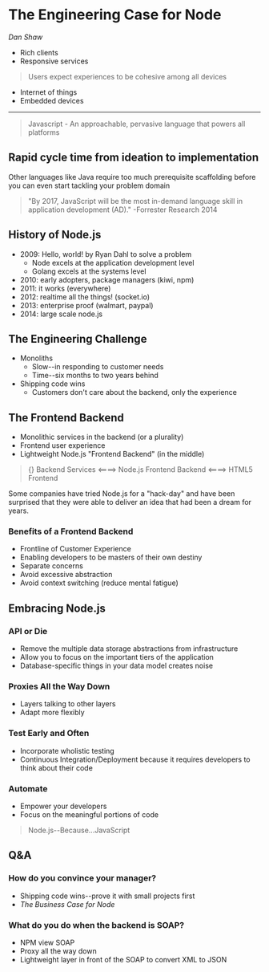 # The Engineering Case for Node
*Dan Shaw*

- Rich clients
- Responsive services

> Users expect experiences to be cohesive among all devices

- Internet of things
- Embedded devices

---

> Javascript - An approachable, pervasive language that powers all platforms

## Rapid cycle time from ideation to implementation

Other languages like Java require too much prerequisite scaffolding before you can even start tackling your problem domain

> "By 2017, JavaScript will be the most in-demand language skill in application development (AD)." -Forrester Research 2014

## History of Node.js

- 2009: Hello, world! by Ryan Dahl to solve a problem
  - Node excels at the application development level
  - Golang excels at the systems level
- 2010: early adopters, package managers (kiwi, npm)
- 2011: it works (everywhere)
- 2012: realtime all the things! (socket.io)
- 2013: enterprise proof (walmart, paypal)
- 2014: large scale node.js

## The Engineering Challenge

- Monoliths
  - Slow--in responding to customer needs
  - Time--six months to two years behind
- Shipping code wins
  - Customers don't care about the backend, only the experience

## The Frontend Backend

- Monolithic services in the backend (or a plurality)
- Frontend user experience
- Lightweight Node.js "Frontend Backend" (in the middle)

> {} Backend Services <====> Node.js Frontend Backend <====> HTML5 Frontend

Some companies have tried Node.js for a "hack-day" and have been surprised that they were able to deliver an idea that had been a dream for years.

### Benefits of a Frontend Backend

- Frontline of Customer Experience
- Enabling developers to be masters of their own destiny
- Separate concerns
- Avoid excessive abstraction
- Avoid context switching (reduce mental fatigue)

## Embracing Node.js

### API or Die

  - Remove the multiple data storage abstractions from infrastructure
  - Allow you to focus on the important tiers of the application
  - Database-specific things in your data model creates noise

### Proxies All the Way Down

  - Layers talking to other layers
  - Adapt more flexibly

### Test Early and Often

  - Incorporate wholistic testing
  - Continuous Integration/Deployment because it requires developers to think about their code

### Automate

  - Empower your developers
  - Focus on the meaningful portions of code

> Node.js--Because...JavaScript

## Q&A

### How do you convince your manager?

- Shipping code wins--prove it with small projects first
- *The Business Case for Node*

### What do you do when the backend is SOAP?

- NPM view SOAP
- Proxy all the way down
- Lightweight layer in front of the SOAP to convert XML to JSON

